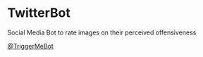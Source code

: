 # TwitterBot
Social Media Bot to rate images on their perceived offensiveness

[@TriggerMeBot](https://twitter.com/triggermebot)
